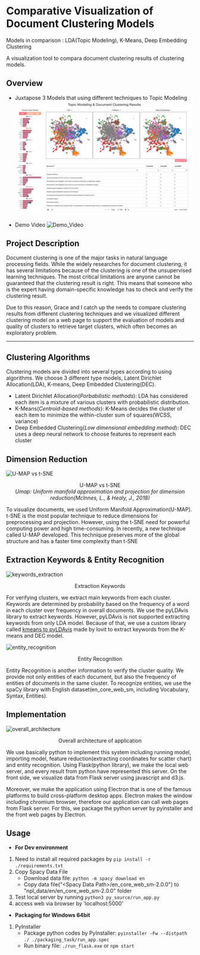 # Comparative Visualization of  Document Clustering Models

Models in comparison : LDA(Topic Modeling), K-Means, Deep Embedding Clustering

A visualization tool to compara document clustering results of clustering models.



## Overview

* Juxtapose 3 Models that using different techniques to Topic Modeling
![main_page](./resource/main_view.png)


* Demo Video
![Demo_Video](./resource/video_low.gif)


## Project Description

Document clustering is one of the major tasks in natural language processing fields. While the widely researches for document clustering, it has several limitations because of the clustering is one of the unsupervised learning techniques. The most critical limitations are anyone cannot be guaranteed that the clustering result is right. This means that someone who is the expert having domain-specific knowledge has to check and verify the clustering result.

Due to this reason, Grace and I catch up the needs to compare clustering results from different clustering techniques and we visualized different clustering model on a web page to support the evaluation of models and quality of clusters to retrieve target clusters, which often becomes an exploratory problem.

---

## Clustering Algorithms

Clustering models are divided into several types according to using algorithms. We choose 3 different type models, Latent Dirichlet Allocation(LDA), K-means, Deep Embedded Clustering(DEC).
* Latent Dirichlet Allocation(_Porbabilistic methods_): LDA has considered each item is a mixture of various clusters with probabilistic distribution.
* K-Means(_Centroid-based methods_): K-Means decides the cluster of each item to minimize the within-cluster sum of squares(WCSS, variance)
* Deep Embedded Clustering(_Low dimensional embedding method_): DEC uses a deep neural network to choose features to represent each cluster

## Dimension Reduction

![U-MAP vs t-SNE](https://user-images.githubusercontent.com/8471958/50389355-a5bcff80-076c-11e9-9424-d8b2ff8fb9e3.png)

<center>U-MAP vs t-SNE<br><i>Umap: Uniform manifold approximation and projection for dimension reduction(McInnes, L., & Healy, J., 2018)</i></center>

To visualize documents, we used Uniform Manifold Approximation(U-MAP). t-SNE is the most popular technique to reduce dimensions for preprocessing and projection. However, using the t-SNE need for powerful computing power and high time-consuming. In recently, a new technique called U-MAP developed. This technique preserves more of the global structure and has a faster time complexity than t-SNE

## Extraction Keywords & Entity Recognition

![keywords_extraction](https://user-images.githubusercontent.com/8471958/50389570-372d7100-076f-11e9-8026-cd0ddce68d41.png)

<center>Extraction Keywords</center>

For verifying clusters, we extract main keywords from each cluster. Keywords are determined by probability based on the frequency of a word in each cluster over frequency in overall documents. We use the pyLDAvis library to extract keywords. However, pyLDAvis is not supported extracting keywords from only LDA model. Because of that, we use a custom library called [kmeans to pyLDAvis](https://github.com/lovit/kmeans_to_pyLDAvis) made by lovit to extract keywords from the K-means and DEC model.

![entity_recognition](https://user-images.githubusercontent.com/8471958/50390293-da36b880-0778-11e9-8442-a887e6344b23.png)

<center>Entity Recognition</center>

Entity Recognition is another information to verify the cluster quality. We provide not only entities of each document, but also the frequency of entities of documents in the same cluster. To recognize entities, we use the spaCy library with English dataset(en_core_web_sm, including Vocabulary, Syntax, Entities).

## Implementation

![overall_architecture](https://user-images.githubusercontent.com/8471958/50390304-fe929500-0778-11e9-8131-95e456ed0b2a.png)

<center>Overall architecture of application</center>

We use basically python to implement this system including running model, importing model, feature reduction(extracting coordinates for scatter chart) and entity recognition. Using Flask(python library), we make the local web server, and every result from python have represented this server. On the front side, we visualize data from Flask server using javascript and d3.js. 

Moreover, we make the application using Electron that is one of the famous platforms to build cross-platform desktop apps. Electron makes the window including chromium browser, therefore our application can call web pages from Flask server. For this, we package the python server by pyinstaller and the front web pages by Electron.

## Usage

* **For Dev environment**

1. Need to install all required packages by
   `pip install -r ./requirements.txt`
2. Copy Spacy Data File
    * Download data file: `python -m spacy download en`
    * Copy data file("\<Spacy Data Path>/en_core_web_sm-2.0.0") to "npl_data/en/en_core_web_sm-2.0.0" folder
3. Test local server by running
    `python3 py_source/run_app.py`
4. access web via browser by 'localhost:5000'

* **Packaging for Windows 64bit**

1. PyInstaller
    * Package python codes by PyInstaller: `pyinstaller -Fw --distpath ./ ./packaging_task/run_app.spec`
    * Run binary file: `./run_flask.exe` or `npm start`
